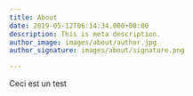 ```yaml
---
title: About
date: 2019-05-12T06:14:34.000+00:00
description: This is meta description.
author_image: images/about/author.jpg
author_signature: images/about/signature.png

---
```

Ceci est un test